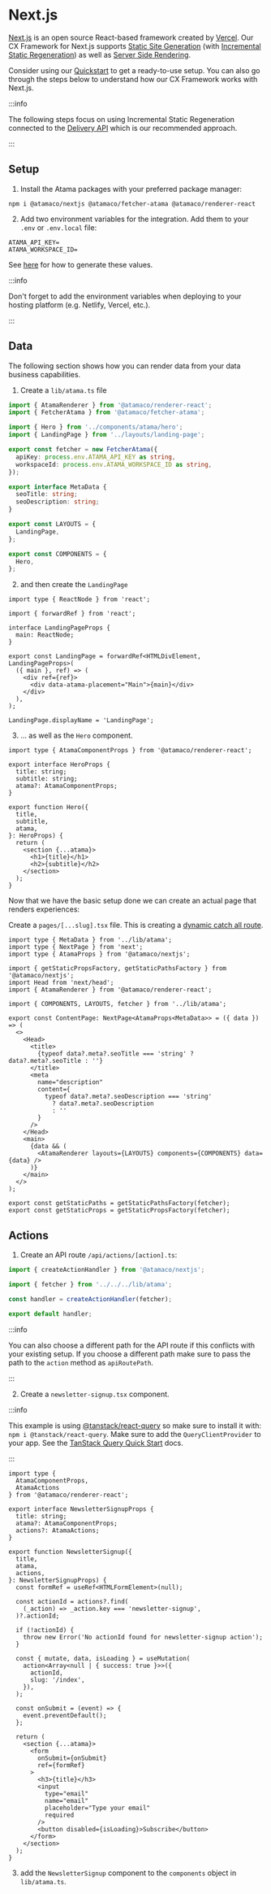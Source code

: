 # Next.js

[Next.js](https://nextjs.org) is an open source React-based framework created by [Vercel](https://vercel.com/). Our CX Framework for Next.js supports [Static Site Generation](https://nextjs.org/docs/basic-features/data-fetching/get-static-props) (with [Incremental Static Regeneration](https://nextjs.org/docs/basic-features/data-fetching/incremental-static-regeneration)) as well as [Server Side Rendering](https://nextjs.org/docs/basic-features/data-fetching/get-server-side-props).

Consider using our [Quickstart](https://composer.atama.app/quickstart) to get a ready-to-use setup. You can also go through the steps below to understand how our CX Framework works with Next.js.

:::info

The following steps focus on using Incremental Static Regeneration connected to the [Delivery API](../cx-framework/delivery-api.md) which is our recommended approach.

:::

## Setup

1. Install the Atama packages with your preferred package manager:

```
npm i @atamaco/nextjs @atamaco/fetcher-atama @atamaco/renderer-react
```

2. Add two environment variables for the integration. Add them to your `.env` or `.env.local` file:

```
ATAMA_API_KEY=
ATAMA_WORKSPACE_ID=
```

See [here](../cx-framework/delivery-api.md#authentication) for how to generate these values.

:::info

Don't forget to add the environment variables when deploying to your hosting platform (e.g. Netlify, Vercel, etc.).

:::

## Data

The following section shows how you can render data from your data business capabilities.

1. Create a `lib/atama.ts` file

```ts
import { AtamaRenderer } from '@atamaco/renderer-react';
import { FetcherAtama } from '@atamaco/fetcher-atama';

import { Hero } from '../components/atama/hero';
import { LandingPage } from '../layouts/landing-page';

export const fetcher = new FetcherAtama({
  apiKey: process.env.ATAMA_API_KEY as string,
  workspaceId: process.env.ATAMA_WORKSPACE_ID as string,
});

export interface MetaData {
  seoTitle: string;
  seoDescription: string;
}

export const LAYOUTS = {
  LandingPage,
};

export const COMPONENTS = {
  Hero,
};
```

2. and then create the `LandingPage`

```tsx
import type { ReactNode } from 'react';

import { forwardRef } from 'react';

interface LandingPageProps {
  main: ReactNode;
}

export const LandingPage = forwardRef<HTMLDivElement, LandingPageProps>(
  ({ main }, ref) => (
    <div ref={ref}>
      <div data-atama-placement="Main">{main}</div>
    </div>
  ),
);

LandingPage.displayName = 'LandingPage';
```

3. ... as well as the `Hero` component.

```tsx
import type { AtamaComponentProps } from '@atamaco/renderer-react';

export interface HeroProps {
  title: string;
  subtitle: string;
  atama?: AtamaComponentProps;
}

export function Hero({
  title,
  subtitle,
  atama,
}: HeroProps) {
  return (
    <section {...atama}>
      <h1>{title}</h1>
      <h2>{subtitle}</h2>
    </section>
  );
}
```

Now that we have the basic setup done we can create an actual page that renders experiences:

Create a `pages/[...slug].tsx` file. This is creating a [dynamic catch all route](https://nextjs.org/docs/routing/dynamic-routes#catch-all-routes).

```tsx
import type { MetaData } from '../lib/atama';
import type { NextPage } from 'next';
import type { AtamaProps } from '@atamaco/nextjs';

import { getStaticPropsFactory, getStaticPathsFactory } from '@atamaco/nextjs';
import Head from 'next/head';
import { AtamaRenderer } from '@atamaco/renderer-react';

import { COMPONENTS, LAYOUTS, fetcher } from '../lib/atama';

export const ContentPage: NextPage<AtamaProps<MetaData>> = ({ data }) => (
  <>
    <Head>
      <title>
        {typeof data?.meta?.seoTitle === 'string' ? data?.meta?.seoTitle : ''}
      </title>
      <meta
        name="description"
        content={
          typeof data?.meta?.seoDescription === 'string'
            ? data?.meta?.seoDescription
            : ''
        }
      />
    </Head>
    <main>
      {data && (
        <AtamaRenderer layouts={LAYOUTS} components={COMPONENTS} data={data} />
      )}
    </main>
  </>
);

export const getStaticPaths = getStaticPathsFactory(fetcher);
export const getStaticProps = getStaticPropsFactory(fetcher);
```

## Actions

1. Create an API route `/api/actions/[action].ts`:

```ts
import { createActionHandler } from '@atamaco/nextjs';

import { fetcher } from '../../../lib/atama';

const handler = createActionHandler(fetcher);

export default handler;
```

:::info

You can also choose a different path for the API route if this conflicts with your existing setup. If you choose a different path make sure to pass the path to the `action` method as `apiRoutePath`.

:::


2. Create a `newsletter-signup.tsx` component.

:::info

This example is using [@tanstack/react-query](https://tanstack.com/query/v3/) so make sure to install it with: `npm i @tanstack/react-query`. Make sure to add the `QueryClientProvider` to your app. See the [TanStack Query Quick Start](https://tanstack.com/query/v3/docs/react/quick-start) docs.

:::

```tsx
import type {
  AtamaComponentProps,
  AtamaActions
} from '@atamaco/renderer-react';

export interface NewsletterSignupProps {
  title: string;
  atama?: AtamaComponentProps;
  actions?: AtamaActions;
}

export function NewsletterSignup({
  title,
  atama,
  actions,
}: NewsletterSignupProps) {
  const formRef = useRef<HTMLFormElement>(null);

  const actionId = actions?.find(
    (_action) => _action.key === 'newsletter-signup',
  )?.actionId;

  if (!actionId) {
    throw new Error('No actionId found for newsletter-signup action');
  }

  const { mutate, data, isLoading } = useMutation(
    action<Array<null | { success: true }>>({
      actionId,
      slug: '/index',
    }),
  );

  const onSubmit = (event) => {
    event.preventDefault();
  };

  return (
    <section {...atama}>
      <form
        onSubmit={onSubmit}
        ref={formRef}
      >
        <h3>{title}</h3>
        <input
          type="email"
          name="email"
          placeholder="Type your email"
          required
        />
        <button disabled={isLoading}>Subscribe</button>
      </form>
    </section>
  );
}
```

3. add the `NewsletterSignup` component to the `components` object in `lib/atama.ts`.
